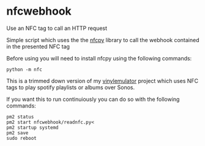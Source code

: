 # nfcwebhook
Use an NFC tag to call an HTTP request

Simple script which uses the the [nfcpy](https://github.com/nfcpy/nfcpy) library to call the webhook contained in the presented NFC tag

Before using you will need to install nfcpy using the following commands:

```pip install -U nfcpy
python -m nfc
```


This is a trimmed down version of my [vinylemulator](https://github.com/hankhank10/vinylemulator) project which uses NFC tags to play spotify playlists or albums over Sonos.

If you want this to run continuiously you can do so with the following commands:

```sudo npm install -g pm2
pm2 status
pm2 start nfcwebhook/readnfc.py<
pm2 startup systemd
pm2 save
sudo reboot
```
